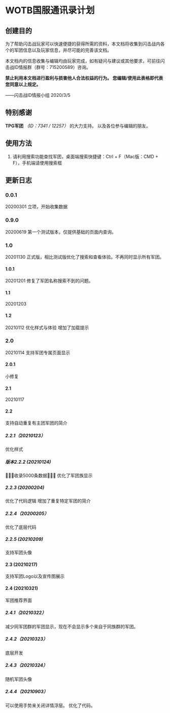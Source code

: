 # WOTB国服通讯录计划

## 创建目的

为了帮助闪击战玩家可以快速便捷的获得所需的资料，本文档将收集到闪击战内各个的军团信息以及玩家信息，并尽可能的完善该文档。

本文档内的信息收集与编辑均由玩家完成，如有疑问与建议或其他要求，可前往闪击战ID情报群（群号：715200589）咨询。

__禁止利用本文档进行盈利与损害他人合法权益的行为。
您编辑/使用此表格即代表您同意以上规定。__

——闪击战ID情报小组
2020/3/5

## 特别感谢

__TPG军团__ _（ID：7341 / 12257）_ 的大力支持。
以及各位参与编辑的朋友。

## 使用方法

1. 请利用搜索功能查找军团，桌面端搜索快捷键：Ctrl + F（Mac版：CMD + F），手机端请使用搜索框

## 更新日志

### 0.0.1

20200301
立项，开始收集数据

### 0.9.0

20200619
第一个测试版本，仅提供基础的页面内查询。

### 1.0

20201130
正式版，相比测试版优化了搜索和查看体验。不再同时显示所有军团。

#### 1.0.1

20201201
修复了军团名称搜索不到的问题。

#### 1.1

20201203

#### 1.2

20210112
优化样式与体验
增加了加载提示

### 2.0

20210114
支持军团专属页面显示

#### 2.0.1

小修复

#### 2.1

20210117

#### 2.2

支持自动重复有主团军团的简介

##### 2.2.1（20210123）

优化样式

##### 版本2.2.2 (20210124)

🎉🎉🎉收录5000条数据🎉🎉🎉
优化了军团族显示

##### 2.2.3 (20200204)

优化了代码逻辑
增加了重复特定军团的简介

##### 2.2.4（20200205）

优化了底层代码

##### 2.2.5 (20210209)

支持军团头像

#### 2.3 (20210217)

支持军团Logo以及宣传图展示

#### 2.4 (20210321)

军团推荐界面

##### 2.4.1（20210322）

减少同军团群的军团显示，现在不会显示多个来自于同族群的军团。

##### 2.4.2（20210323）

底层开发

##### 2.4.3（20210324）

随机军团头像

##### 2.4.4（20210903）

可以使用手势来关闭详情浮层。
优化了代码。
